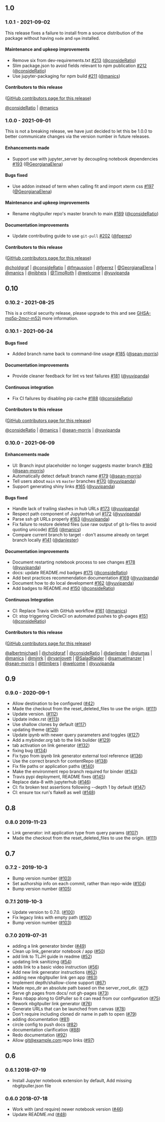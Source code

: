 ## 1.0

### 1.0.1 - 2021-09-02

This release fixes a failure to install from a source distribution of the
package without having `node` and `npm` installed.

#### Maintenance and upkeep improvements

- Remove six from dev-requirements.txt [#213](https://github.com/jupyterhub/nbgitpuller/pull/213) ([@consideRatio](https://github.com/consideRatio))
- Slim package.json to avoid fields relevant to npm publication [#212](https://github.com/jupyterhub/nbgitpuller/pull/212) ([@consideRatio](https://github.com/consideRatio))
- Use jupyter-packaging for npm build [#211](https://github.com/jupyterhub/nbgitpuller/pull/211) ([@manics](https://github.com/manics))

#### Contributors to this release

([GitHub contributors page for this release](https://github.com/jupyterhub/nbgitpuller/graphs/contributors?from=2021-09-01&to=2021-09-02&type=c))

[@consideRatio](https://github.com/search?q=repo%3Ajupyterhub%2Fnbgitpuller+involves%3AconsideRatio+updated%3A2021-09-01..2021-09-02&type=Issues) | [@manics](https://github.com/search?q=repo%3Ajupyterhub%2Fnbgitpuller+involves%3Amanics+updated%3A2021-09-01..2021-09-02&type=Issues)

### 1.0.0 - 2021-09-01

This is not a breaking release, we have just decided to let this be 1.0.0 to
better communicate changes via the version number in future releases.

#### Enhancements made

- Support use with jupyter_server by decoupling notebook dependencies [#193](https://github.com/jupyterhub/nbgitpuller/pull/193) ([@GeorgianaElena](https://github.com/GeorgianaElena))

#### Bugs fixed

- Use addon instead of term when calling fit and import xterm css [#197](https://github.com/jupyterhub/nbgitpuller/pull/197) ([@GeorgianaElena](https://github.com/GeorgianaElena))

#### Maintenance and upkeep improvements

- Rename nbgitpuller repo's master branch to main [#189](https://github.com/jupyterhub/nbgitpuller/pull/189) ([@consideRatio](https://github.com/consideRatio))

#### Documentation improvements

- Update contributing guide to use `git-pull` [#202](https://github.com/jupyterhub/nbgitpuller/pull/202) ([@fperez](https://github.com/fperez))

#### Contributors to this release

([GitHub contributors page for this release](https://github.com/jupyterhub/nbgitpuller/graphs/contributors?from=2021-06-24&to=2021-08-31&type=c))

[@choldgraf](https://github.com/search?q=repo%3Ajupyterhub%2Fnbgitpuller+involves%3Acholdgraf+updated%3A2021-06-24..2021-08-31&type=Issues) | [@consideRatio](https://github.com/search?q=repo%3Ajupyterhub%2Fnbgitpuller+involves%3AconsideRatio+updated%3A2021-06-24..2021-08-31&type=Issues) | [@fmaussion](https://github.com/search?q=repo%3Ajupyterhub%2Fnbgitpuller+involves%3Afmaussion+updated%3A2021-06-24..2021-08-31&type=Issues) | [@fperez](https://github.com/search?q=repo%3Ajupyterhub%2Fnbgitpuller+involves%3Afperez+updated%3A2021-06-24..2021-08-31&type=Issues) | [@GeorgianaElena](https://github.com/search?q=repo%3Ajupyterhub%2Fnbgitpuller+involves%3AGeorgianaElena+updated%3A2021-06-24..2021-08-31&type=Issues) | [@manics](https://github.com/search?q=repo%3Ajupyterhub%2Fnbgitpuller+involves%3Amanics+updated%3A2021-06-24..2021-08-31&type=Issues) | [@nibheis](https://github.com/search?q=repo%3Ajupyterhub%2Fnbgitpuller+involves%3Anibheis+updated%3A2021-06-24..2021-08-31&type=Issues) | [@TimoRoth](https://github.com/search?q=repo%3Ajupyterhub%2Fnbgitpuller+involves%3ATimoRoth+updated%3A2021-06-24..2021-08-31&type=Issues) | [@welcome](https://github.com/search?q=repo%3Ajupyterhub%2Fnbgitpuller+involves%3Awelcome+updated%3A2021-06-24..2021-08-31&type=Issues) | [@yuvipanda](https://github.com/search?q=repo%3Ajupyterhub%2Fnbgitpuller+involves%3Ayuvipanda+updated%3A2021-06-24..2021-08-31&type=Issues)

## 0.10

### 0.10.2 - 2021-08-25

This is a critical security release, please upgrade to this and see [GHSA-mq5p-2mcr-m52j](https://github.com/jupyterhub/nbgitpuller/security/advisories/GHSA-mq5p-2mcr-m52j) more information.

### 0.10.1 - 2021-06-24

#### Bugs fixed

- Added branch name back to command-line usage [#185](https://github.com/jupyterhub/nbgitpuller/pull/185) ([@sean-morris](https://github.com/sean-morris))

#### Documentation improvements

- Provide cleaner feedback for lint vs test failures [#181](https://github.com/jupyterhub/nbgitpuller/pull/181) ([@yuvipanda](https://github.com/yuvipanda))

#### Continuous integration

- Fix CI failures by disabling pip cache [#188](https://github.com/jupyterhub/nbgitpuller/pull/188) ([@consideRatio](https://github.com/consideRatio))

#### Contributors to this release

([GitHub contributors page for this release](https://github.com/jupyterhub/nbgitpuller/graphs/contributors?from=2021-06-09&to=2021-06-24&type=c))

[@consideRatio](https://github.com/search?q=repo%3Ajupyterhub%2Fnbgitpuller+involves%3AconsideRatio+updated%3A2021-06-09..2021-06-24&type=Issues) | [@manics](https://github.com/search?q=repo%3Ajupyterhub%2Fnbgitpuller+involves%3Amanics+updated%3A2021-06-09..2021-06-24&type=Issues) | [@sean-morris](https://github.com/search?q=repo%3Ajupyterhub%2Fnbgitpuller+involves%3Asean-morris+updated%3A2021-06-09..2021-06-24&type=Issues) | [@yuvipanda](https://github.com/search?q=repo%3Ajupyterhub%2Fnbgitpuller+involves%3Ayuvipanda+updated%3A2021-06-09..2021-06-24&type=Issues)

### 0.10.0 - 2021-06-09

#### Enhancements made

- UI: Branch input placeholder no longer suggests master branch [#180](https://github.com/jupyterhub/nbgitpuller/pull/180) ([@sean-morris](https://github.com/sean-morris))
- Automatically detect default branch name [#179](https://github.com/jupyterhub/nbgitpuller/pull/179) ([@sean-morris](https://github.com/sean-morris))
- Tell users about `main` vs `master` branches [#170](https://github.com/jupyterhub/nbgitpuller/pull/170) ([@yuvipanda](https://github.com/yuvipanda))
- Support generating shiny links [#165](https://github.com/jupyterhub/nbgitpuller/pull/165) ([@yuvipanda](https://github.com/yuvipanda))

#### Bugs fixed

- Handle lack of trailing slashes in hub URLs [#173](https://github.com/jupyterhub/nbgitpuller/pull/173) ([@yuvipanda](https://github.com/yuvipanda))
- Respect path component of JupyterHub url [#172](https://github.com/jupyterhub/nbgitpuller/pull/172) ([@yuvipanda](https://github.com/yuvipanda))
- Parse ssh git URLs properly [#163](https://github.com/jupyterhub/nbgitpuller/pull/163) ([@yuvipanda](https://github.com/yuvipanda))
- Fix failure to restore deleted files (use raw output of git ls-files to avoid quoting unicode) [#156](https://github.com/jupyterhub/nbgitpuller/pull/156) ([@manics](https://github.com/manics))
- Compare current branch to target - don't assume already on target branch locally [#141](https://github.com/jupyterhub/nbgitpuller/pull/141) ([@danlester](https://github.com/danlester))

#### Documentation improvements

- Document restarting notebook process to see changes [#178](https://github.com/jupyterhub/nbgitpuller/pull/178) ([@yuvipanda](https://github.com/yuvipanda))
- docs: update README.md badges [#175](https://github.com/jupyterhub/nbgitpuller/pull/175) ([@consideRatio](https://github.com/consideRatio))
- Add best practices recommendation documentation [#169](https://github.com/jupyterhub/nbgitpuller/pull/169) ([@yuvipanda](https://github.com/yuvipanda))
- Document how to do local development [#162](https://github.com/jupyterhub/nbgitpuller/pull/162) ([@yuvipanda](https://github.com/yuvipanda))
- Add badges to README.md [#150](https://github.com/jupyterhub/nbgitpuller/pull/150) ([@consideRatio](https://github.com/consideRatio))

#### Continuous Integration

- CI: Replace Travis with GitHub workflow [#161](https://github.com/jupyterhub/nbgitpuller/pull/161) ([@manics](https://github.com/manics))
- CI: stop triggering CircleCI on automated pushes to gh-pages [#151](https://github.com/jupyterhub/nbgitpuller/pull/151) ([@consideRatio](https://github.com/consideRatio))

#### Contributors to this release

([GitHub contributors page for this release](https://github.com/jupyterhub/nbgitpuller/graphs/contributors?from=2020-08-01&to=2021-06-09&type=c))

[@albertmichaelj](https://github.com/search?q=repo%3Ajupyterhub%2Fnbgitpuller+involves%3Aalbertmichaelj+updated%3A2020-08-01..2021-06-09&type=Issues) | [@choldgraf](https://github.com/search?q=repo%3Ajupyterhub%2Fnbgitpuller+involves%3Acholdgraf+updated%3A2020-08-01..2021-06-09&type=Issues) | [@consideRatio](https://github.com/search?q=repo%3Ajupyterhub%2Fnbgitpuller+involves%3AconsideRatio+updated%3A2020-08-01..2021-06-09&type=Issues) | [@danlester](https://github.com/search?q=repo%3Ajupyterhub%2Fnbgitpuller+involves%3Adanlester+updated%3A2020-08-01..2021-06-09&type=Issues) | [@giumas](https://github.com/search?q=repo%3Ajupyterhub%2Fnbgitpuller+involves%3Agiumas+updated%3A2020-08-01..2021-06-09&type=Issues) | [@manics](https://github.com/search?q=repo%3Ajupyterhub%2Fnbgitpuller+involves%3Amanics+updated%3A2020-08-01..2021-06-09&type=Issues) | [@minrk](https://github.com/search?q=repo%3Ajupyterhub%2Fnbgitpuller+involves%3Aminrk+updated%3A2020-08-01..2021-06-09&type=Issues) | [@ryanlovett](https://github.com/search?q=repo%3Ajupyterhub%2Fnbgitpuller+involves%3Aryanlovett+updated%3A2020-08-01..2021-06-09&type=Issues) | [@SaladRaider](https://github.com/search?q=repo%3Ajupyterhub%2Fnbgitpuller+involves%3ASaladRaider+updated%3A2020-08-01..2021-06-09&type=Issues) | [@samuelmanzer](https://github.com/search?q=repo%3Ajupyterhub%2Fnbgitpuller+involves%3Asamuelmanzer+updated%3A2020-08-01..2021-06-09&type=Issues) | [@sean-morris](https://github.com/search?q=repo%3Ajupyterhub%2Fnbgitpuller+involves%3Asean-morris+updated%3A2020-08-01..2021-06-09&type=Issues) | [@ttimbers](https://github.com/search?q=repo%3Ajupyterhub%2Fnbgitpuller+involves%3Attimbers+updated%3A2020-08-01..2021-06-09&type=Issues) | [@welcome](https://github.com/search?q=repo%3Ajupyterhub%2Fnbgitpuller+involves%3Awelcome+updated%3A2020-08-01..2021-06-09&type=Issues) | [@yuvipanda](https://github.com/search?q=repo%3Ajupyterhub%2Fnbgitpuller+involves%3Ayuvipanda+updated%3A2020-08-01..2021-06-09&type=Issues)

## 0.9

### 0.9.0 - 2020-09-1

- Allow destination to be configured ([#42](https://github.com/jupyterhub/nbgitpuller/pull/42))
- Made the checkout from the reset_deleted_files to use the origin. ([#111](https://github.com/jupyterhub/nbgitpuller/pull/111))
- Update version. ([#112](https://github.com/jupyterhub/nbgitpuller/pull/112))
- Update index.rst ([#113](https://github.com/jupyterhub/nbgitpuller/pull/113))
- Use shallow clones by default ([#117](https://github.com/jupyterhub/nbgitpuller/pull/117))
- updating theme ([#126](https://github.com/jupyterhub/nbgitpuller/pull/126))
- Update ipynb with newer query parameters and toggles ([#127](https://github.com/jupyterhub/nbgitpuller/pull/127))
- Add a mybinder.org tab to the link builder ([#129](https://github.com/jupyterhub/nbgitpuller/pull/129))
- tab activation on link generator ([#132](https://github.com/jupyterhub/nbgitpuller/pull/132))
- fixing bug ([#134](https://github.com/jupyterhub/nbgitpuller/pull/134))
- Fix typo from ipynb link generator external tool reference  ([#136](https://github.com/jupyterhub/nbgitpuller/pull/136))
- Use the correct branch for contentRepo ([#138](https://github.com/jupyterhub/nbgitpuller/pull/138))
- Fix file paths or application paths ([#140](https://github.com/jupyterhub/nbgitpuller/pull/140))
- Make the environment repo branch required for binder ([#143](https://github.com/jupyterhub/nbgitpuller/pull/143))
- Travis pypi deployment, README fixes ([#145](https://github.com/jupyterhub/nbgitpuller/pull/145))
- Replace data-8 with jupyterhub ([#146](https://github.com/jupyterhub/nbgitpuller/pull/146))
- CI: fix broken test assertions following --depth 1 by default ([#147](https://github.com/jupyterhub/nbgitpuller/pull/147))
- CI: ensure tox run's flake8 as well ([#148](https://github.com/jupyterhub/nbgitpuller/pull/148))

## 0.8

### 0.8.0 2019-11-23

- Link generator: init application type from query params ([#107](https://github.com/jupyterhub/nbgitpuller/pull/107))
- Made the checkout from the reset_deleted_files to use the origin. ([#111](https://github.com/jupyterhub/nbgitpuller/pull/111))

## 0.7

### 0.7.2 - 2019-10-3

- Bump version number ([#103](https://github.com/jupyterhub/nbgitpuller/pull/103))
- Set authorship info on each commit, rather than repo-wide ([#104](https://github.com/jupyterhub/nbgitpuller/pull/104))
- Bump version number ([#105](https://github.com/jupyterhub/nbgitpuller/pull/105))

### 0.7.1 2019-10-3

- Update version to 0.7.0. ([#100](https://github.com/jupyterhub/nbgitpuller/pull/100))
- Fix legacy links with empty path ([#102](https://github.com/jupyterhub/nbgitpuller/pull/102))
- Bump version number ([#103](https://github.com/jupyterhub/nbgitpuller/pull/103))

### 0.7.0 2019-07-31

- adding a link generator binder ([#49](https://github.com/jupyterhub/nbgitpuller/pull/49))
- Clean up link_generator notebook / app ([#50](https://github.com/jupyterhub/nbgitpuller/pull/50))
- add link to TLJH guide in readme ([#52](https://github.com/jupyterhub/nbgitpuller/pull/52))
- updating link sanitizing ([#54](https://github.com/jupyterhub/nbgitpuller/pull/54))
- adds link to a basic video instruction ([#56](https://github.com/jupyterhub/nbgitpuller/pull/56))
- Add new link generator instructions ([#62](https://github.com/jupyterhub/nbgitpuller/pull/62))
- adding new nbgitpuller link gen app ([#63](https://github.com/jupyterhub/nbgitpuller/pull/63))
- Implement depth/shallow-clone support ([#67](https://github.com/jupyterhub/nbgitpuller/pull/67))
- Made repo_dir an absolute path based on the server_root_dir. ([#71](https://github.com/jupyterhub/nbgitpuller/pull/71))
- Serve gh pages from docs/ not gh-pages ([#73](https://github.com/jupyterhub/nbgitpuller/pull/73))
- Pass nbapp along to GitPuller so it can read from our configuration ([#75](https://github.com/jupyterhub/nbgitpuller/pull/75))
- Rework nbgitpuller link generator ([#76](https://github.com/jupyterhub/nbgitpuller/pull/76))
- Generate URLs that can be launched from canvas ([#78](https://github.com/jupyterhub/nbgitpuller/pull/78))
- Don't require including cloned dir name in path to open ([#79](https://github.com/jupyterhub/nbgitpuller/pull/79))
- adding documentation ([#81](https://github.com/jupyterhub/nbgitpuller/pull/81))
- circle config to push docs ([#82](https://github.com/jupyterhub/nbgitpuller/pull/82))
- documentation clarification ([#88](https://github.com/jupyterhub/nbgitpuller/pull/88))
- Redo documentation ([#92](https://github.com/jupyterhub/nbgitpuller/pull/92))
- Allow git@example.com:repo links ([#97](https://github.com/jupyterhub/nbgitpuller/pull/97))

## 0.6

### 0.6.1 2018-07-19

- Install Jupyter notebook extension by default, Add missing nbgitpuller.json file

### 0.6.0 2018-07-18

- Work with (and require) newer notebook version ([#46](https://github.com/jupyterhub/nbgitpuller/pull/46))
- Update README.md ([#48](https://github.com/jupyterhub/nbgitpuller/pull/48))
